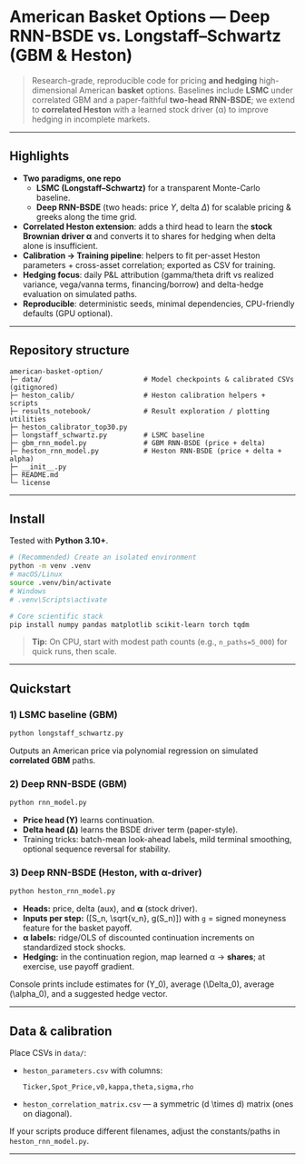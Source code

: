 # American Basket Options — Deep RNN-BSDE vs. Longstaff–Schwartz (GBM & Heston)

> Research-grade, reproducible code for pricing **and hedging** high-dimensional American **basket** options. Baselines include **LSMC** under correlated GBM and a paper-faithful **two-head RNN-BSDE**; we extend to **correlated Heston** with a learned stock driver (α) to improve hedging in incomplete markets.

---

## Highlights

- **Two paradigms, one repo**
  - **LSMC (Longstaff–Schwartz)** for a transparent Monte-Carlo baseline.
  - **Deep RNN-BSDE** (two heads: price *Y*, delta *Δ*) for scalable pricing & greeks along the time grid.
- **Correlated Heston extension**: adds a third head to learn the **stock Brownian driver α** and converts it to shares for hedging when delta alone is insufficient.
- **Calibration → Training pipeline**: helpers to fit per-asset Heston parameters + cross-asset correlation; exported as CSV for training.
- **Hedging focus**: daily P&L attribution (gamma/theta drift vs realized variance, vega/vanna terms, financing/borrow) and delta-hedge evaluation on simulated paths.
- **Reproducible**: deterministic seeds, minimal dependencies, CPU-friendly defaults (GPU optional).

---

## Repository structure

```
american-basket-option/
├─ data/                         # Model checkpoints & calibrated CSVs (gitignored)
├─ heston_calib/                 # Heston calibration helpers + scripts
├─ results_notebook/             # Result exploration / plotting utilities
├─ heston_calibrator_top30.py    
├─ longstaff_schwartz.py         # LSMC baseline
├─ gbm_rnn_model.py              # GBM RNN-BSDE (price + delta)
├─ heston_rnn_model.py           # Heston RNN-BSDE (price + delta + alpha)
├─ __init__.py
├─ README.md
└─ license
```

---

## Install

Tested with **Python 3.10+**.

```bash
# (Recommended) Create an isolated environment
python -m venv .venv
# macOS/Linux
source .venv/bin/activate
# Windows
# .venv\Scripts\activate

# Core scientific stack
pip install numpy pandas matplotlib scikit-learn torch tqdm
```

> **Tip:** On CPU, start with modest path counts (e.g., `n_paths=5_000`) for quick runs, then scale.

---

## Quickstart

### 1) LSMC baseline (GBM)

```bash
python longstaff_schwartz.py
```

Outputs an American price via polynomial regression on simulated **correlated GBM** paths.

### 2) Deep RNN-BSDE (GBM)

```bash
python rnn_model.py
```

- **Price head (Y)** learns continuation.
- **Delta head (Δ)** learns the BSDE driver term (paper-style).
- Training tricks: batch-mean look-ahead labels, mild terminal smoothing, optional sequence reversal for stability.

### 3) Deep RNN-BSDE (Heston, with α-driver)

```bash
python heston_rnn_model.py
```

- **Heads:** price, delta (aux), and **α** (stock driver).
- **Inputs per step:** \([S_n, \sqrt{v_n}, g(S_n)]\) with `g` = signed moneyness feature for the basket payoff.
- **α labels:** ridge/OLS of discounted continuation increments on standardized stock shocks.
- **Hedging:** in the continuation region, map learned α → **shares**; at exercise, use payoff gradient.

Console prints include estimates for \(Y_0\), average \(\Delta_0\), average \(\alpha_0\), and a suggested hedge vector.

---

## Data & calibration

Place CSVs in `data/`:

- `heston_parameters.csv` with columns:
  
  ```
  Ticker,Spot_Price,v0,kappa,theta,sigma,rho
  ```

- `heston_correlation_matrix.csv` — a symmetric \(d \times d\) matrix (ones on diagonal).

If your scripts produce different filenames, adjust the constants/paths in `heston_rnn_model.py`.

---
